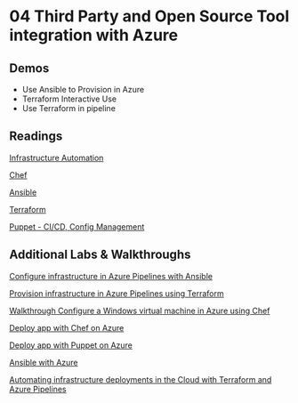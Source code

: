 # 04 Third Party and Open Source Tool integration with Azure

## Demos

- Use Ansible to Provision in Azure
- Terraform Interactive Use
- Use Terraform in pipeline

## Readings

[Infrastructure Automation](https://docs.microsoft.com/en-us/azure/virtual-machines/windows/infrastructure-automation)

[Chef](https://www.chef.io/home/)

[Ansible](https://www.ansible.com/)

[Terraform](https://www.terraform.io/)

[Puppet - CI/CD, Config Management](https://puppet.com/)

## Additional Labs & Walkthroughs

[Configure infrastructure in Azure Pipelines with Ansible](https://docs.microsoft.com/en-us/learn/modules/configure-infrastructure-azure-pipelines/)

[Provision infrastructure in Azure Pipelines using Terraform](https://docs.microsoft.com/en-us/learn/modules/provision-infrastructure-azure-pipelines/)

[Walkthrough Configure a Windows virtual machine in Azure using Chef](https://docs.microsoft.com/en-us/azure/chef/chef-automation)

[Deploy app with Chef on Azure](http://microsoft.github.io/PartsUnlimitedMRP/iac/200.2x-IaC-DeployappwithChefonAzure.html)

[Deploy app with Puppet on Azure](http://microsoft.github.io/PartsUnlimitedMRP/iac/200.2x-IaC-DeployappwithPuppetonAzure.html)

[Ansible with Azure](http://microsoft.github.io/PartsUnlimitedMRP/iac/200.2x-IaC-AnsiblewithAzure.html)

[Automating infrastructure deployments in the Cloud with Terraform and Azure Pipelines](https://www.azuredevopslabs.com/labs/vstsextend/terraform/)
